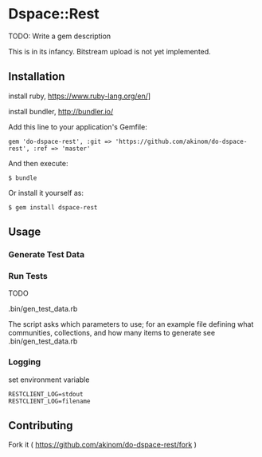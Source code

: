 # Dspace::Rest

TODO: Write a gem description

This is in its infancy. Bitstream upload is not yet implemented. 

## Installation

install ruby, https://www.ruby-lang.org/en/]

install bundler, http://bundler.io/

Add this line to your application's Gemfile:

    gem 'do-dspace-rest', :git => 'https://github.com/akinom/do-dspace-rest', :ref => 'master'

And then execute:

    $ bundle

Or install it yourself as:

    $ gem install dspace-rest

## Usage

### Generate Test Data

### Run Tests 
TODO 

.bin/gen_test_data.rb

The script asks which parameters to use; for an example file defining what communities, collections, 
and how many items to generate see .bin/gen_test_data.rb

### Logging 
set environment variable 

    RESTCLIENT_LOG=stdout
    RESTCLIENT_LOG=filename 

## Contributing

Fork it ( https://github.com/akinom/do-dspace-rest/fork )
